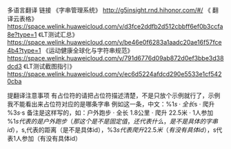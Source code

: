 多语言翻译
链接
《字串管理系统》
http://g5insight.rnd.hihonor.com/#/
《 翻译云表格》
https://space.welink.huaweicloud.com/v/d3fce2ddfb2d512cbbff6ef0b3ccfa8e?type=1
《LT测试汇总》
https://space.welink.huaweicloud.com/v/be46e0f6283a1aadc20ae16f57fce4b4?type=1
《运动健康全球化与字符串规范》
https://space.welink.huaweicloud.com/v/791d6776d09ab872d0ef3bbe3d38dcd3
《LT测试截图指引》
https://space.welink.huaweicloud.com/v/ec6d5224afdcd290e5533e1cf5420cba

提翻译注意事项
有占位符的请把占位符描述清楚，不是只放个示例就行了，示例我不能看出来占位符对应的是哪条字串
例如这一条，中文：%1$s · 全长 %2$s · 爬升 %3$s · %4$s
备注是这样写的，如：户外跑步 · 全长 1.8公里 · 爬升 22.5米 · 1人参加
%1$s代表的是户外跑步（那这个是不是固定值，还代表什么，是不是具体的字串id），%2$s,代表的距离（是不是具体id），%3$s代表爬升 22.5米（有没有具体id），%4$s代表1人参加（有没有具体id）